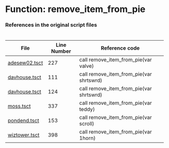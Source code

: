 # Function: remove_item_from_pie
### References in the original script files

#

| File | Line Number | Reference code |
| --- | --- | --- |
| [adesew02.tsct](../../../out/adesew02.tsct#L227) | 227 | call remove_item_from_pie(var valve) |
| [davhouse.tsct](../../../out/davhouse.tsct#L111) | 111 | call remove_item_from_pie(var shrtswrd) |
| [davhouse.tsct](../../../out/davhouse.tsct#L124) | 124 | call remove_item_from_pie(var shrtswrd) |
| [moss.tsct](../../../out/moss.tsct#L337) | 337 | call remove_item_from_pie(var teddy) |
| [pondend.tsct](../../../out/pondend.tsct#L153) | 153 | call remove_item_from_pie(var scroll) |
| [wiztower.tsct](../../../out/wiztower.tsct#L398) | 398 | call remove_item_from_pie(var 1horn) |
